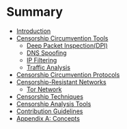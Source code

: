 # Summary

- [Introduction](./introduction.md)
- [Censorship Circumvention Tools]()
  - [Deep Packet Inspection(DPI)](./censorship_techniques/deep_packet_inspection.md)
  - [DNS Spoofing](./censorship_techniques/dns_spoofing.md)
  - [IP Filtering](./censorship_techniques/ip_filtering.md)
  - [Traffic Analysis](./censorship_techniques/traffic_analysis.md)
- [Censorship Circumvention Protocols]()
- [Censorship-Resistant Networks]()
  - [Tor Network](./censorship_resistant_networks/tor_network.md)
- [Censorship Techniques]()
- [Censorship Analysis Tools]()
- [Contribution Guidelines](./contribution_guidelines.md)
- [Appendix A: Concepts](./appendix_a.md)
